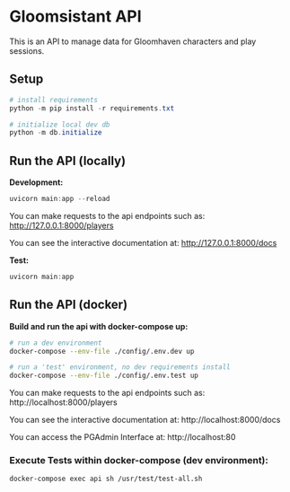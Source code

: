 # Gloomsistant API
This is an API to manage data for Gloomhaven characters and play sessions.

## Setup
```powershell
# install requirements
python -m pip install -r requirements.txt

# initialize local dev db
python -m db.initialize
```

## Run the API (locally)
**Development:**
```powershell
uvicorn main:app --reload
```

You can make requests to the api endpoints such as: http://127.0.0.1:8000/players

You can see the interactive documentation at: http://127.0.0.1:8000/docs

**Test:**
```powershell
uvicorn main:app
```

## Run the API (docker)
**Build and run the api with docker-compose up:**
```bash
# run a dev environment
docker-compose --env-file ./config/.env.dev up

# run a 'test' environment, no dev requirements install
docker-compose --env-file ./config/.env.test up
```

You can make requests to the api endpoints such as: http://localhost:8000/players

You can see the interactive documentation at: http://localhost:8000/docs

You can access the PGAdmin Interface at: http://localhost:80

### Execute Tests within docker-compose (dev environment):
```bash
docker-compose exec api sh /usr/test/test-all.sh
```

